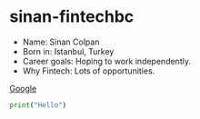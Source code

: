 # sinan-fintechbc

- Name: Sinan Colpan
- Born in: Istanbul, Turkey
- Career goals: Hoping to work independently.
- Why Fintech: Lots of opportunities.

[Google](http://www.google.ca)

```python
print("Hello")


